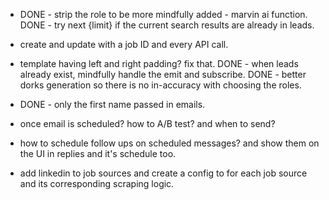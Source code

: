 - DONE - strip the role to be more mindfully added - marvin ai function.
  DONE - try next {limit} if the current search results are already in leads.
- create and update with a job ID and every API call.
- template having left and right padding? fix that.
  DONE - when leads already exist, mindfully handle the emit and subscribe.
  DONE - better dorks generation so there is no in-accuracy with choosing the roles.
- DONE - only the first name passed in emails.

- once email is scheduled? how to A/B test? and when to send?
- how to schedule follow ups on scheduled messages? and show them on the UI in replies and it's schedule too.
- add linkedin to job sources and create a config to for each job source and its corresponding scraping logic.
